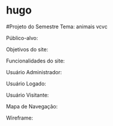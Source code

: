 # hugo
#Projeto do Semestre
Tema: animais vcvc

Público-alvo: 

Objetivos do site: 

Funcionalidades do site: 

Usuário Administrador: 

Usuário Logado: 

Usuário Visitante: 

Mapa de Navegação: 

Wireframe:
